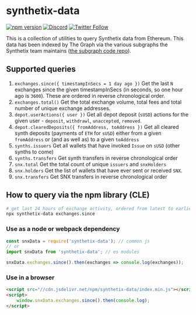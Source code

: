 # synthetix-data

[![npm version](https://badge.fury.io/js/synthetix-data.svg)](https://badge.fury.io/js/synthetix-data)
[![Discord](https://img.shields.io/discord/413890591840272394.svg?color=768AD4&label=discord&logo=https%3A%2F%2Fdiscordapp.com%2Fassets%2F8c9701b98ad4372b58f13fd9f65f966e.svg)](https://discordapp.com/channels/413890591840272394/)
[![Twitter Follow](https://img.shields.io/twitter/follow/synthetix_io.svg?label=synthetix_io&style=social)](https://twitter.com/synthetix_io)

This is a collection of utilities to query Synthetix data from Ethereum. This data has been indexed by The Graph via the various subgraphs the Synthetix team maintains ([the subgraph code repo](https://github.com/Synthetixio/synthetix-subgraph)).

## Supported queries

1. `exchanges.since({ timestampInSecs = 1 day ago })` Get the last `N` exchanges since the given timestampInSecs (in seconds, so one hour ago is `3600`). These are ordered in reverse chronological order.
2. `exchanges.total()` Get the total exchange volume, total fees and total number of unique exchange addresses.
3. `depot.userActions({ user })` Get all depot deposit (`sUSD`) actions for the given user - `deposit`, `withdrawl`, `unaccepted`, `removed`.
4. `depot.clearedDeposits({ fromAddress, toAddress })` Get all cleared synth deposits (payments of `ETH` for `sUSD`) either from a given `fromAddress` or (and as well as) to a given `toAddress`
5. `synths.issuers` Get all wallets that have invoked `Issue` on `sUSD` (other synths to come)
6. `synths.transfers` Get synth transfers in reverse chronological order
7. `snx.total` Get the total count of unique `issuers` and `snxHolders`
8. `snx.holders` Get the list of wallets that have ever sent or received `SNX`.
9. `snx.transfers` Get SNX transfers in reverse chronological order

## How to query via the npm library (CLE)

```bash
# get last 24 hours of exchange activity, ordered from latest to earliest
npx synthetix-data exchanges.since
```

### Use as a node or webpack dependency

```javascript
const snxData = require('synthetix-data'); // common js
// or
import snxData from 'synthetix-data'; // es modules

snxData.exchanges.since().then(exchanges => console.log(exchanges));
```

### Use in a browser

```html
<script src="//cdn.jsdelivr.net/npm/synthetix-data/index.min.js"></script>
<script>
	window.snxData.exchanges.since().then(console.log);
</script>
```
